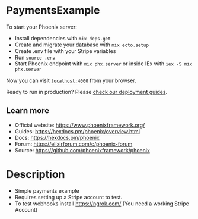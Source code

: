 # PaymentsExample

To start your Phoenix server:

  * Install dependencies with `mix deps.get`
  * Create and migrate your database with `mix ecto.setup`
  * Create .env file with your Stripe variables
  * Run `source .env`
  * Start Phoenix endpoint with `mix phx.server` or inside IEx with `iex -S mix phx.server`

Now you can visit [`localhost:4000`](http://localhost:4000) from your browser.

Ready to run in production? Please [check our deployment guides](https://hexdocs.pm/phoenix/deployment.html).

## Learn more

  * Official website: https://www.phoenixframework.org/
  * Guides: https://hexdocs.pm/phoenix/overview.html
  * Docs: https://hexdocs.pm/phoenix
  * Forum: https://elixirforum.com/c/phoenix-forum
  * Source: https://github.com/phoenixframework/phoenix

# Description

  * Simple payments example
  * Requires setting up a Stripe account to test.
  * To test webhooks install https://ngrok.com/ (You need a working Stripe Account)

